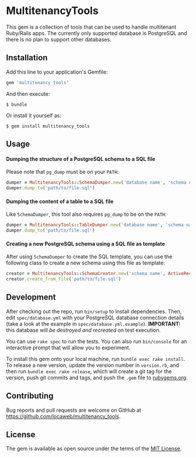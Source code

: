 # MultitenancyTools

This gem is a collection of tools that can be used to handle multitenant
Ruby/Rails apps. The currently only supported database is PostgreSQL and there
is no plan to support other databases.

## Installation

Add this line to your application's Gemfile:

```ruby
gem 'multitenancy_tools'
```

And then execute:

    $ bundle

Or install it yourself as:

    $ gem install multitenancy_tools

## Usage

#### Dumping the structure of a PostgreSQL schema to a SQL file

Please note that `pg_dump` must be on your `PATH`:

```ruby
dumper = MultitenancyTools::SchemaDumper.new('database name', 'schema name')
dumper.dump_to('path/to/file.sql')
```

#### Dumping the content of a table to a SQL file

Like `SchemaDumper`, this tool also requires `pg_dump` to be on the `PATH`:

```ruby
dumper = MultitenancyTools::TableDumper.new('database name', 'schema name', 'table name')
dumper.dump_to('path/to/file.sql')
```

#### Creating a new PostgreSQL schema using a SQL file as template

After using `SchemaDumper` to create the SQL template, you can use the following
class to create a new schema using this file as template:

```ruby
creator = MultitenancyTools::SchemaCreator.new('schema name', ActiveRecord::Base.connection)
creator.create_from_file('path/to/file.sql')
```

## Development

After checking out the repo, run `bin/setup` to install dependencies. Then,
edit `spec/database.yml` with your PostgreSQL database connection details (take
a look at the example in `spec/database.yml.example`). **IMPORTANT:** this
database will *be destroyed and recreated* on test execution.

You can use `rake spec` to run the tests. You can also run `bin/console` for an
interactive prompt that will allow you to experiment.

To install this gem onto your local machine, run `bundle exec rake install`.
To release a new version, update the version number in `version.rb`, and then
run `bundle exec rake release`, which will create a git tag for the version,
push git commits and tags, and push the `.gem` file to
[rubygems.org](https://rubygems.org).

## Contributing

Bug reports and pull requests are welcome on GitHub at
https://github.com/locaweb/multitenancy_tools.

## License

The gem is available as open source under the terms of the
[MIT License](http://opensource.org/licenses/MIT).
